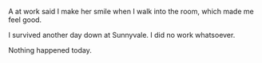 A at work said I make her smile when I walk into the room, which made me feel good.

I survived another day down at Sunnyvale. I did no work whatsoever.

Nothing happened today.
